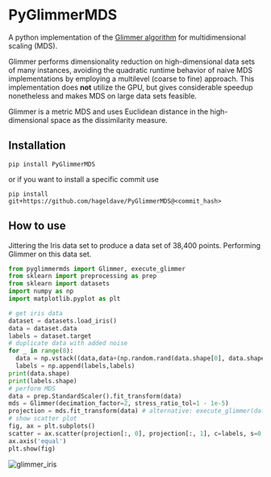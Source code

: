 # PyGlimmerMDS
A python implementation of the [Glimmer algorithm](https://doi.org/10.1109/TVCG.2008.85) for multidimensional scaling (MDS).

Glimmer performs dimensionality reduction on high-dimensional data sets of many instances, 
avoiding the quadratic runtime behavior of naive MDS implementations by employing a multilevel (coarse to fine) approach.
This implementation does **not** utilize the GPU, but gives considerable speedup nonetheless and makes MDS on large data
sets feasible.

Glimmer is a metric MDS and uses Euclidean distance in the high-dimensional space as the dissimilarity measure.


## Installation
```
pip install PyGlimmerMDS
```
or if you want to install a specific commit use
```
pip install git+https://github.com/hageldave/PyGlimmerMDS@<commit_hash>
```

## How to use
Jittering the Iris data set to produce a data set of 38,400 points. Performing Glimmer on this data set.

```python
from pyglimmermds import Glimmer, execute_glimmer
from sklearn import preprocessing as prep
from sklearn import datasets
import numpy as np
import matplotlib.pyplot as plt

# get iris data
dataset = datasets.load_iris()
data = dataset.data
labels = dataset.target
# duplicate data with added noise
for _ in range(8):
  data = np.vstack((data,data+(np.random.rand(data.shape[0], data.shape[1])*0.2-.1)))
  labels = np.append(labels,labels)
print(data.shape)
print(labels.shape)
# perform MDS
data = prep.StandardScaler().fit_transform(data)
mds = Glimmer(decimation_factor=2, stress_ratio_tol=1 - 1e-5)
projection = mds.fit_transform(data) # alternative: execute_glimmer(data)
# show scatter plot
fig, ax = plt.subplots()
scatter = ax.scatter(projection[:, 0], projection[:, 1], c=labels, s=0.02)
ax.axis('equal')
plt.show(fig)
```
![glimmer_iris](https://github.com/user-attachments/assets/70656ab6-2988-459e-8830-533a4713a495)
